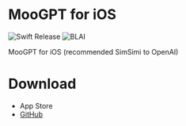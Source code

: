 # MooGPT for iOS
![Swift Release](https://img.shields.io/github/v/release/swiftlang/swift?display_name=tag&style=flat&logoColor=%23FFFFFF&label=swift&color=8051FF) ![BLAI](https://img.shields.io/badge/BLAI_Statuses-passing-brightgreen?style=flat&logo=GitHubActions&logoColor=%23FFFFFF)

MooGPT for iOS (recommended SimSimi to OpenAI)
# Download
- App Store
- [GitHub](https://github.com/MooGPT/android/releases)
